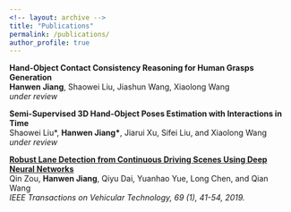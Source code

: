 ```yaml
---
<!-- layout: archive -->
title: "Publications"
permalink: /publications/
author_profile: true
---
```

<b>Hand-Object Contact Consistency Reasoning for Human Grasps Generation</b> <br>
<b>Hanwen Jiang</b>, Shaowei Liu, Jiashun Wang, Xiaolong Wang<br>
<i>under review</i>

<b>Semi-Supervised 3D Hand-Object Poses Estimation with Interactions in Time</b> <br>
Shaowei Liu*, <b>Hanwen Jiang*</b>, Jiarui Xu, Sifei Liu, and Xiaolong Wang <br>
<i>under review</i>

<b>[Robust Lane Detection from Continuous Driving Scenes Using Deep Neural Networks](https://arxiv.org/pdf/1903.02193.pdf)</b> <br>
Qin Zou, <b>Hanwen Jiang</b>, Qiyu Dai, Yuanhao Yue, Long Chen, and Qian Wang<br>
<i>IEEE Transactions on Vehicular Technology, 69 (1), 41-54, 2019.</i>



